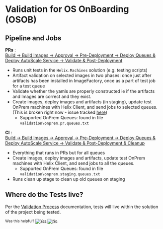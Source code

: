 # Validation for OS OnBoarding (OSOB)

## Pipeline and Jobs

**PRs** : <br />
    [Build -> Build Images -> Approval -> Pre-Deployment -> Deploy Queues & Deploy AutoScale Service -> Validate & Post-Deployment](https://dnceng.visualstudio.com/internal/_build?definitionId=596&_a=summary)

- Runs unit tests in the `Helix.Machines` solution (e.g. testing scripts)
- Artifact validation on selected images in two phases: once just after artifacts has been installed in ImageFactory, once as a part of test job for a test queue
- Validate whether the yamls are properly constructed ie if the artifacts and Images are correct and they exist.
- Create images, deploy images and artifacts (in staging), update test OnPrem machines with Helix Client, and send jobs to selected queues. (This is broken right now - issue tracked [here](https://github.com/dotnet/core-eng/issues/7984))
  - Supported OnPrem Queues: found in file `validation\onprem.pr.queues.txt`

**CI** : <br />
    [Build -> Build Images -> Approval -> Pre-Deployment -> Deploy Queues & Deploy AutoScale Service -> Validate & Post-Deployment & Cleanup](https://dnceng.visualstudio.com/internal/_build?definitionId=596&_a=summary)

- Everything that runs in PRs but for all queues
- Create images, deploy images and artifacts, update test OnPrem machines with Helix Client, and send jobs to all the queues.
  - Supported OnPrem Queues: found in file `validation\onprem.staging.queues.txt`
- Runs clean up stage to clean up old queues on staging

## Where do the Tests live?

Per the [Validation Process](https://github.com/dotnet/core-eng/blob/main/Documentation/Validation/ValidationProcess.md#unit-testing) documentation, tests will live within the solution of the project being tested.

<!-- Begin Generated Content: Doc Feedback -->
<sub>Was this helpful? [![Yes](https://helix.dot.net/f/ip/5?p=Documentation%5CValidation%5COSOBValidation.md)](https://helix.dot.net/f/p/5?p=Documentation%5CValidation%5COSOBValidation.md) [![No](https://helix.dot.net/f/in)](https://helix.dot.net/f/n/5?p=Documentation%5CValidation%5COSOBValidation.md)</sub>
<!-- End Generated Content-->

